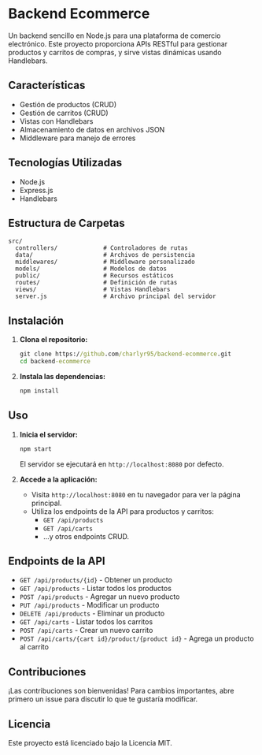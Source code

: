 # Backend Ecommerce

Un backend sencillo en Node.js para una plataforma de comercio electrónico. Este proyecto proporciona APIs RESTful para gestionar productos y carritos de compras, y sirve vistas dinámicas usando Handlebars.

## Características
- Gestión de productos (CRUD)
- Gestión de carritos (CRUD)
- Vistas con Handlebars
- Almacenamiento de datos en archivos JSON
- Middleware para manejo de errores

## Tecnologías Utilizadas
- Node.js
- Express.js
- Handlebars

## Estructura de Carpetas
```
src/
  controllers/             # Controladores de rutas
  data/                    # Archivos de persistencia
  middlewares/             # Middleware personalizado
  models/                  # Modelos de datos
  public/                  # Recursos estáticos
  routes/                  # Definición de rutas
  views/                   # Vistas Handlebars
  server.js                # Archivo principal del servidor
```

## Instalación

1. **Clona el repositorio:**
   ```cmd
   git clone https://github.com/charlyr95/backend-ecommerce.git
   cd backend-ecommerce
   ```

2. **Instala las dependencias:**
   ```cmd
   npm install
   ```

## Uso

1. **Inicia el servidor:**
   ```cmd
   npm start
   ```
   El servidor se ejecutará en `http://localhost:8080` por defecto.

2. **Accede a la aplicación:**
   - Visita `http://localhost:8080` en tu navegador para ver la página principal.
   - Utiliza los endpoints de la API para productos y carritos:
     - `GET /api/products`
     - `GET /api/carts`
     - ...y otros endpoints CRUD.

## Endpoints de la API
- `GET /api/products/{id}` - Obtener un producto
- `GET /api/products` - Listar todos los productos
- `POST /api/products` - Agregar un nuevo producto
- `PUT /api/products` - Modificar un producto
- `DELETE /api/products` - Eliminar un producto
- `GET /api/carts` - Listar todos los carritos
- `POST /api/carts` - Crear un nuevo carrito
- `POST /api/carts/{cart id}/product/{product id}` - Agrega un producto al carrito

## Contribuciones
¡Las contribuciones son bienvenidas! Para cambios importantes, abre primero un issue para discutir lo que te gustaría modificar.

## Licencia
Este proyecto está licenciado bajo la Licencia MIT.

